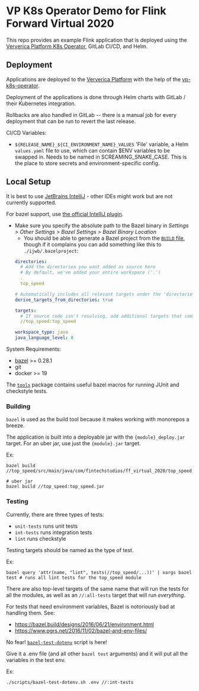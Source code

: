# VP K8s Operator Demo for Flink Forward Virtual 2020

This repo provides an example Flink application that is deployed using the [Ververica Platform K8s Operator][1],
GitLab CI/CD, and Helm.

## Deployment

Applications are deployed to the [Ververica Platform](https://docs.ververica.com) with the help of
the [vp-k8s-operator](https://github.com/fintechstudios/ververica-platform-k8s-operator).

Deployment of the applications is done through Helm charts with GitLab / their Kubernetes integration.

Rollbacks are also handled in GitLab -- there is a manual job for every deployment that can be run to revert
the last release.

CI/CD Variables:
- `${RELEASE_NAME}_${CI_ENVIRONMENT_NAME}_VALUES` 'File' variable, a Helm `values.yaml` file to use,
which can contain $ENV variables to be swapped in. Needs to be named in SCREAMING_SNAKE_CASE. This is the
place to store secrets and environment-specific config.

## Local Setup

It is best to use [JetBrains IntelliJ](https://www.jetbrains.com/idea/) - other IDEs might work but are not currently
supported.

For bazel support, use [the official IntelliJ plugin](https://ij.bazel.build).
* Make sure you specify the absolute path to the Bazel binary in
    _Settings > Other Settings > Bazel Settings > Bazel Binary Location_
    * You should be able to generate a Bazel project from the [`BUILD` file](./BUILD), though if it
    complains you can add something like this to `./ijwb/.bazelproject`:
    ```yaml
    directories:
      # Add the directories you want added as source here
      # By default, we've added your entire workspace ('.')
      .
      top_speed
    
    # Automatically includes all relevant targets under the 'directories' above
    derive_targets_from_directories: true
    
    targets:
      # If source code isn't resolving, add additional targets that compile it here
      //top_speed:top_speed
    
    workspace_type: java
    java_language_level: 8
    ```

System Requirements:
* [bazel](https://github.com/bazelbuild/bazel/releases) >= 0.28.1
* git
* docker >= 19

The [`tools`](./tools) package contains useful bazel macros for running JUnit and checkstyle tests.

### Building

`bazel` is used as the build tool because it makes working with monorepos a breeze.

The application is built into a deployable jar with the `{module}_deploy.jar` target.
For an uber jar, use just the `{module}.jar` target.

Ex:
```shell
bazel build //top_speed/src/main/java/com/fintechstudios/ff_virtual_2020/top_speed:top_speed_deploy.jar

# uber jar
bazel build //top_speed:top_speed.jar
```

### Testing

Currently, there are three types of tests: 
* `unit-tests` runs unit tests
* `int-tests` runs integration tests
* `lint` runs checkstyle

Testing targets should be named as the type of test.

Ex:
```shell
bazel query 'attr(name, "lint", tests(//top_speed/...))' | xargs bazel test # runs all lint tests for the top_speed module
```


There are also top-level targets of the same name that will run the tests
for all the modules, as well as an `//:all-tests` target that will run _everything_. 


For tests that need environment variables, Bazel is notoriously bad at handling them.
See:
- https://bazel.build/designs/2016/06/21/environment.html
- https://www.pgrs.net/2016/11/02/bazel-and-env-files/

No fear! [`bazel-test-dotenv`](./scripts/bazel-test-dotenv.sh) script is here!

Give it a .env file (and all other `bazel test` arguments) and it will put all the
variables in the test env.

Ex:
```shell
./scripts/bazel-test-dotenv.sh .env //:int-tests
```

[1]: https://github.com/fintechstudios/ververica-platform-k8s-operator
